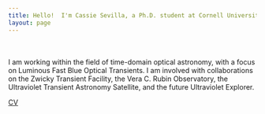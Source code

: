 ```yaml
---
title: Hello!  I'm Cassie Sevilla, a Ph.D. student at Cornell University!
layout: page
---
```


<br>
<br>
I am working within the field of time-domain optical astronomy, with a focus on Luminous Fast Blue Optical Transients.  I am involved with collaborations on the Zwicky Transient Facility, the Vera C. Rubin Observatory, the Ultraviolet Transient Astronomy Satellite, and the future Ultraviolet Explorer.

[CV](./assets/Sevilla_CV.pdf)
